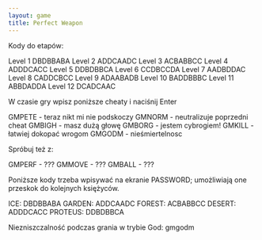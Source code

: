 ```yaml
---
layout: game
title: Perfect Weapon
---
```


Kody do etapów:

Level 1   DBDBBABA
Level 2   ADDCAADC
Level 3   ACBABBCC
Level 4   ADDDCACC
Level 5   DDBDBBCA
Level 6   CCDBCCDA
Level 7   AADBDDAC
Level 8   CADDCBCC
Level 9   ADAABADB
Level 10 BADDBBBC
Level 11 ABBDADDA
Level 12 DCADCAAC

W czasie gry wpisz poniższe cheaty i naciśnij Enter

GMPETE 		- teraz nikt mi nie podskoczy
GMNORM 	- neutralizuje poprzedni cheat
GMBIGH 		- masz dużą głowę
GMBORG 	- jestem cybrogiem!
GMKILL 		- łatwiej dokopać wrogom
GMGODM 	- nieśmiertelnosc

Spróbuj też z:

GMPERF 		- ???
GMMOVE 	- ???
GMBALL 		- ???

Poniższe kody trzeba wpisywać na ekranie PASSWORD; 
umożliwiają one
przeskok do kolejnych księżyców.

ICE:     		DBDBBABA
GARDEN:  	ADDCAADC
FOREST:  	ACBABBCC
DESERT:  	ADDDCACC
PROTEUS: 	DDBDBBCA

Niezniszczalność podczas grania w trybie God: gmgodm
